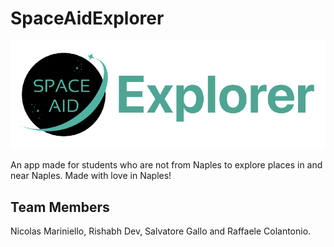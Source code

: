 # SpaceAidExplorer
![](https://github.com/beingRD/SpaceAidExplorer/blob/main/Assests/ExplorerIcon.png)

An app made for students who are not from Naples to explore places in and near Naples.
Made with love in Naples!

## Team Members
Nicolas Mariniello, Rishabh Dev, Salvatore Gallo and Raffaele Colantonio.
